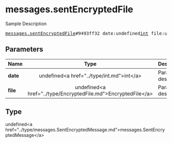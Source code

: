 # messages.sentEncryptedFile

Sample Description

<pre>
<a href="../constructor/messages.sentEncryptedFile.md">messages.sentEncryptedFile</a>#9493ff32 date:undefined<a href="../type/int.md">int</a> file:undefined<a href="../type/EncryptedFile.md">EncryptedFile</a> = undefined<a href="../type/messages.SentEncryptedMessage.md">messages.SentEncryptedMessage</a>;
</pre>

## Parameters

| Name | Type | Description |
|------|:----:|-------------|
| **date** | undefined&lt;a href=&#34;../type/int.md&#34;&gt;int&lt;/a&gt; | Param description |
| **file** | undefined&lt;a href=&#34;../type/EncryptedFile.md&#34;&gt;EncryptedFile&lt;/a&gt; | Param description |

## Type

undefined&lt;a href=&#34;../type/messages.SentEncryptedMessage.md&#34;&gt;messages.SentEncryptedMessage&lt;/a&gt;
